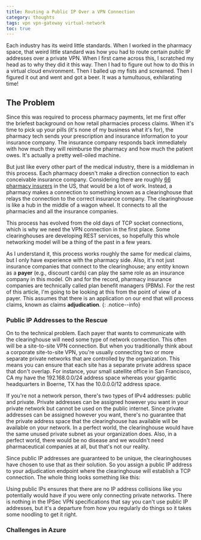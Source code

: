 ```yaml
---
title: Routing a Public IP Over a VPN Connection
category: thoughts
tags: vpn vpn-gateway virtual-network
toc: true
---
```

Each industry has its weird little standards. When I worked in the pharmacy space, that weird little standard was how you had to route certain public IP addresses over a private VPN.<!--more--> When I first came across this, I scratched my head as to why they did it this way. Then I had to figure out how to do this in a virtual cloud environment. Then I balled up my fists and screamed. Then I figured it out and went and got a beer. It was a tumultuous, exhilarating time!

## The Problem

Since this was required to process pharmacy payments, let me first offer the briefest background on how retail pharmacies process claims. When it's time to pick up your pills (it's none of my business what it's for), the pharmacy tech sends your prescription and insurance information to your insurance company. The insurance company responds back immediately with how much they will reimburse the pharmacy and how much the patient owes. It's actually a pretty well-oiled machine.

But just like every other part of the medical industry, there is a middleman in this process. Each pharmacy doesn't make a direction connection to each conceivable insurance company. Considering there are roughly [66 pharmacy insurers](https://content.naic.org/cipr-topics/pharmacy-benefit-managers) in the US, that would be a lot of work. Instead, a pharmacy makes a connection to something known as a clearinghouse that relays the connection to the correct insurance company. The clearinghouse is like a hub in the middle of a wagon wheel. It connects to all the pharmacies and all the insurance companies.

This process has evolved from the old days of TCP socket connections, which is why we need the VPN connection in the first place. Some clearinghouses are developing REST services, so hopefully this whole networking model will be a thing of the past in a few years.

As I understand it, this process works roughly the same for medical claims, but I only have experience with the pharmacy side. Also, it's not just insurance companies that connect to the clearinghouse; any entity known as a **payer** (e.g., discount cards) can play the same role as an insurance company in this model. Oh and for the record, pharmacy insurance companies are technically called plan benefit managers (PBMs). For the rest of this article, I'm going to be looking at this from the point of view of a payer. This assumes that there is an application on our end that will process claims, known as claims **adjudication**.
{: .notice--info}

### Public IP Addresses to the Rescue

On to the technical problem. Each payer that wants to communicate with the clearinghouse will need some type of network connection. This often will be a site-to-site VPN connection. But when you traditionally think about a corporate site-to-site VPN, you're usually connecting two or more separate private networks that are controlled by the organization. This means you can ensure that each site has a separate private address space that don't overlap. For instance, your small satellite office in San Francisco, CA my have the 192.168.0.0/24 address space whereas your gigantic headquarters in Boerne, TX has the 10.0.0.0/12 address space.

If you're not a network person, there's two types of IPv4 addresses: public and private. Private addresses can be assigned however you want in your private network but cannot be used on the public internet. Since private addresses can be assigned however you want, there's no guarantee that the private address space that the clearinghouse has available will be available on your network. In a perfect world, the clearinghouse would have the same unused private subnet as your organization does. Also, in a perfect world, there would be no disease and we wouldn't need pharmaceutical companies at all, but that's not our reality.

Since public IP addresses are guaranteed to be unique, the clearinghouses have chosen to use that as their solution. So you assign a public IP address to your adjudication endpoint where the clearinghouse will establish a TCP connection. The whole thing looks something like this:


Using public IPs ensures that there are no IP address collisions like you potentially would have if you were only connecting private networks. There is nothing in the IPSec VPN specifications that say you can't use public IP addresses, but it's a departure from how you regularly do things so it takes some noodling to get it right.

### Challenges in Azure


